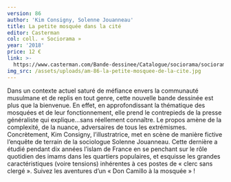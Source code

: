 ```yaml
---
version: 86
author: 'Kim Consigny, Solenne Jouanneau'
title: La petite mosquée dans la cité
editor: Casterman
col: coll. « Sociorama »
year: '2018'
price: 12 €
link: >-
  https://www.casterman.com/Bande-dessinee/Catalogue/sociorama/sociorama-la-petite-mosquee-dans-la-cite
img_src: /assets/uploads/am-86-la-petite-mosquee-de-la-cite.jpg
---
```

Dans un contexte actuel saturé de méfiance envers la communauté musulmane et de replis en tout genre, cette nouvelle bande
 dessinée est plus que la bienvenue. En effet, en approfondissant la thématique des mosquées et de leur fonctionnement, elle
 prend le contrepieds de la presse généraliste qui explique…sans
 réellement connaître. Le propos amène de la complexité, de la nuance, adversaires de tous les extrémismes. Concrètement, Kim Consigny, l’illustratrice, met en scène de manière fictive l’enquête de terrain de la sociologue Solenne Jouanneau. Cette
 dernière a étudié pendant dix années l’islam de France en se
 penchant sur le rôle quotidien des imams dans les quartiers
 populaires, et esquisse les grandes caractéristiques (voire tensions)
 inhérentes à ces postes de « clerc sans clergé ». Suivez les
 aventures d’un « Don Camillo à la mosquée » !
